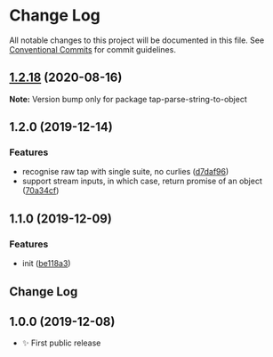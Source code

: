 # Change Log

All notable changes to this project will be documented in this file.
See [Conventional Commits](https://conventionalcommits.org) for commit guidelines.

## [1.2.18](https://gitlab.com/codsen/codsen/compare/tap-parse-string-to-object@1.2.17...tap-parse-string-to-object@1.2.18) (2020-08-16)

**Note:** Version bump only for package tap-parse-string-to-object





## 1.2.0 (2019-12-14)

### Features

- recognise raw tap with single suite, no curlies ([d7daf96](https://gitlab.com/codsen/codsen/commit/d7daf96e62661022b2bdee00e0ae5029d9c697b6))
- support stream inputs, in which case, return promise of an object ([70a34cf](https://gitlab.com/codsen/codsen/commit/70a34cf6c07c5674b7f20f723ba0b098ffa3a9b1))

## 1.1.0 (2019-12-09)

### Features

- init ([be118a3](https://gitlab.com/codsen/codsen/commit/be118a3fe66f84b19425571dd2da76d3d4e86fa1))

## Change Log

## 1.0.0 (2019-12-08)

- ✨ First public release
